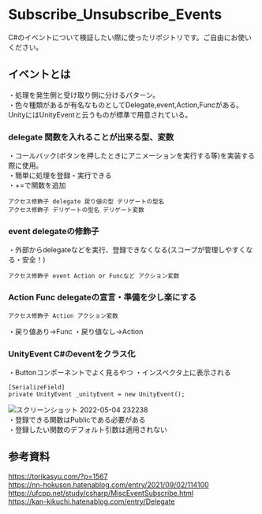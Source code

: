 # Subscribe_Unsubscribe_Events
C#のイベントについて検証したい際に使ったリポジトリです。ご自由にお使いください。

## イベントとは
・処理を発生側と受け取り側に分けるパターン。  
・色々種類があるが有名なものとしてDelegate,event,Action,Funcがある。UnityにはUnityEventと云うものが標準で用意されている。 


### delegate 関数を入れることが出来る型、変数
・コールバック(ボタンを押したときにアニメーションを実行する等)を実装する際に使用。  
・簡単に処理を登録・実行できる  
・+=で関数を追加
```
アクセス修飾子 delegate 戻り値の型 デリゲートの型名  
アクセス修飾子 デリゲートの型名 デリゲート変数  
```


### event delegateの修飾子
・外部からdelegateなどを実行、登録できなくなる(スコープが管理しやすくなる・安全！)
```
アクセス修飾子 event Action or Funcなど アクション変数  
```


### Action Func  delegateの宣言・準備を少し楽にする
```
アクセス修飾子 Action アクション変数  
```
・戻り値あり→Func
・戻り値なし→Action


### UnityEvent C#のeventをクラス化
・Buttonコンポーネントでよく見るやつ
・インスペクタ上に表示される
```
[SerializeField]
private UnityEvent _unityEvent = new UnityEvent();
```
![スクリーンショット 2022-05-04 232238](https://user-images.githubusercontent.com/96648305/166701982-c446b54d-1088-4116-8650-c558373adcd7.png)  
・登録できる関数はPublicである必要がある  
・登録したい関数のデフォルト引数は適用されない  

## 参考資料
https://torikasyu.com/?p=1567  
https://nn-hokuson.hatenablog.com/entry/2021/09/02/114100  
https://ufcpp.net/study/csharp/MiscEventSubscribe.html  
https://kan-kikuchi.hatenablog.com/entry/Delegate
